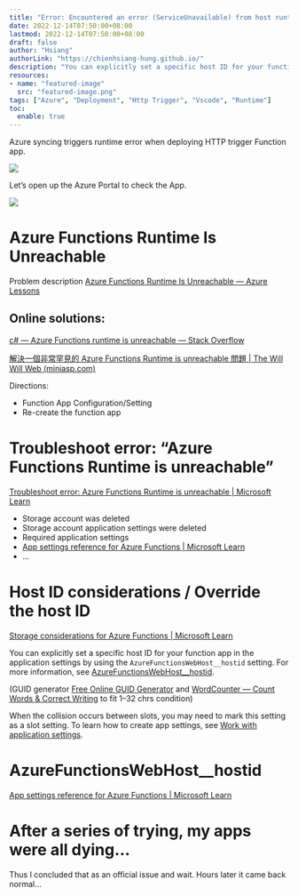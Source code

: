```yaml
---
title: "Error: Encountered an error (ServiceUnavailable) from host runtime."
date: 2022-12-14T07:50:00+08:00
lastmod: 2022-12-14T07:50:00+08:00
draft: false
author: "Hsiang"
authorLink: "https://chienhsiang-hung.github.io/"
description: "You can explicitly set a specific host ID for your function app in the application settings by using the AzureFunctionsWebHost__hostid setting. For more information, see…"
resources:
- name: "featured-image"
  src: "featured-image.png"
tags: ["Azure", "Deployment", "Http Trigger", "Vscode", "Runtime"]
toc:
  enable: true
---
```

Azure syncing triggers runtime error when deploying HTTP trigger Function app.

![](https://miro.medium.com/max/631/1*GC8hdm4vTqZWpNI2ULrhrw.png)

Let’s open up the Azure Portal to check the App.

![](https://miro.medium.com/max/700/1*xLIQrSgr0Zqo8dwX4LF8ZQ.png)

# Azure Functions Runtime Is Unreachable

Problem description  [Azure Functions Runtime Is Unreachable — Azure Lessons](https://azurelessons.com/azure-functions-runtime-is-unreachable/#Check_if_the_storage_account_Exists)

## Online solutions:

[c# — Azure Functions runtime is unreachable — Stack Overflow](https://stackoverflow.com/questions/72377617/azure-functions-runtime-is-unreachable)

[解決一個非常罕見的 Azure Functions Runtime is unreachable 問題 | The Will Will Web (miniasp.com)](https://blog.miniasp.com/post/2022/01/18/Azure-Functions-Runtime-is-unreachable-edge-case-study)

Directions:

-   Function App Configuration/Setting
-   Re-create the function app

# Troubleshoot error: “Azure Functions Runtime is unreachable”

[Troubleshoot error: Azure Functions Runtime is unreachable | Microsoft Learn](https://learn.microsoft.com/en-us/azure/azure-functions/functions-recover-storage-account#storage-account-application-settings-were-deleted)

-   Storage account was deleted
-   Storage account application settings were deleted
-   Required application settings
-   [App settings reference for Azure Functions | Microsoft Learn](https://learn.microsoft.com/en-us/azure/azure-functions/functions-app-settings#azurewebjobsstorage)
-   …

# Host ID considerations / Override the host ID

[Storage considerations for Azure Functions | Microsoft Learn](https://learn.microsoft.com/en-us/azure/azure-functions/storage-considerations?tabs=azure-cli#override-the-host-id)

You can explicitly set a specific host ID for your function app in the application settings by using the  `AzureFunctionsWebHost__hostid`  setting. For more information, see  [AzureFunctionsWebHost__hostid](https://learn.microsoft.com/en-us/azure/azure-functions/functions-app-settings#azurefunctionswebhost__hostid).

(GUID generator  [Free Online GUID Generator](https://guidgenerator.com/online-guid-generator.aspx)  and  [WordCounter — Count Words & Correct Writing](https://wordcounter.net/)  to fit 1–32 chrs condition)

When the collision occurs between slots, you may need to mark this setting as a slot setting. To learn how to create app settings, see  [Work with application settings](https://learn.microsoft.com/en-us/azure/azure-functions/functions-how-to-use-azure-function-app-settings#settings).

# AzureFunctionsWebHost__hostid

[App settings reference for Azure Functions | Microsoft Learn](https://learn.microsoft.com/en-us/azure/azure-functions/functions-app-settings#azurefunctionswebhost__hostid)

# After a series of trying, my apps were all dying…

Thus I concluded that as an official issue and wait. Hours later it came back normal…